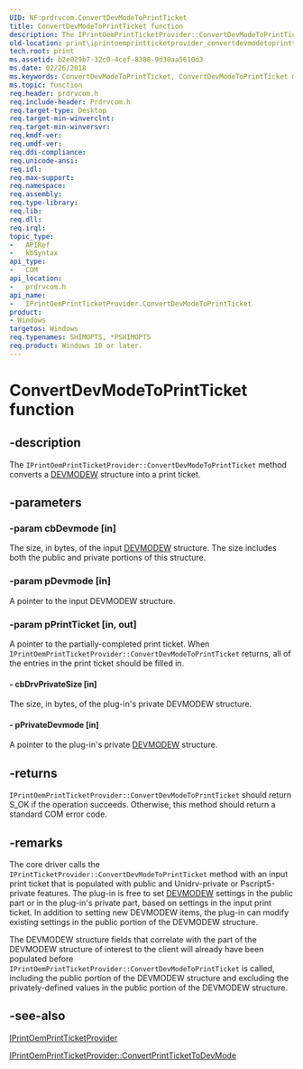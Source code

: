 ```yaml
---
UID: NF:prdrvcom.ConvertDevModeToPrintTicket
title: ConvertDevModeToPrintTicket function
description: The IPrintOemPrintTicketProvider::ConvertDevModeToPrintTicket method converts a DEVMODEW structure into a print ticket.
old-location: print\iprintoemprintticketprovider_convertdevmodetoprintticket.htm
tech.root: print
ms.assetid: b2e029b7-32c0-4cef-8388-9d30aa5610d3
ms.date: 02/26/2018
ms.keywords: ConvertDevModeToPrintTicket, ConvertDevModeToPrintTicket method [Print Devices], ConvertDevModeToPrintTicket method [Print Devices], IPrintOemPrintTicketProvider interface, IPrintOemPrintTicketProvider interface [Print Devices], ConvertDevModeToPrintTicket method, IPrintOemPrintTicketProvider::ConvertDevModeToPrintTicket, prdrvcom/IPrintOemPrintTicketProvider::ConvertDevModeToPrintTicket, print.iprintoemprintticketprovider_convertdevmodetoprintticket, print_ticket-package_4605321f-640a-438b-a4cc-6e34ef5521b1.xml
ms.topic: function
req.header: prdrvcom.h
req.include-header: Prdrvcom.h
req.target-type: Desktop
req.target-min-winverclnt:
req.target-min-winversvr:
req.kmdf-ver:
req.umdf-ver:
req.ddi-compliance:
req.unicode-ansi:
req.idl:
req.max-support:
req.namespace:
req.assembly:
req.type-library:
req.lib:
req.dll:
req.irql:
topic_type:
-	APIRef
-	kbSyntax
api_type:
-	COM
api_location:
-	prdrvcom.h
api_name:
-	IPrintOemPrintTicketProvider.ConvertDevModeToPrintTicket
product:
- Windows
targetos: Windows
req.typenames: SHIMOPTS, *PSHIMOPTS
req.product: Windows 10 or later.
---
```


# ConvertDevModeToPrintTicket function


## -description


The <code>IPrintOemPrintTicketProvider::ConvertDevModeToPrintTicket</code> method converts a <a href="https://msdn.microsoft.com/library/windows/hardware/ff552837">DEVMODEW</a> structure into a print ticket.


## -parameters




### -param cbDevmode [in]

The size, in bytes, of the input <a href="https://msdn.microsoft.com/library/windows/hardware/ff552837">DEVMODEW</a> structure. The size includes both the public and private portions of this structure.


### -param pDevmode [in]

A pointer to the input DEVMODEW structure.


### -param pPrintTicket [in, out]

A pointer to the partially-completed print ticket. When <code>IPrintOemPrintTicketProvider::ConvertDevModeToPrintTicket</code> returns, all of the entries in the print ticket should be filled in.


#### - cbDrvPrivateSize [in]

The size, in bytes, of the plug-in's private DEVMODEW structure.


#### - pPrivateDevmode [in]

A pointer to the plug-in's private <a href="https://msdn.microsoft.com/library/windows/hardware/ff552837">DEVMODEW</a> structure.


## -returns



<code>IPrintOemPrintTicketProvider::ConvertDevModeToPrintTicket</code> should return S_OK if the operation succeeds. Otherwise, this method should return a standard COM error code.




## -remarks



The core driver calls the <code>IPrintTicketProvider::ConvertDevModeToPrintTicket</code> method with an input print ticket that is populated with public and Unidrv-private or Pscript5-private features. The plug-in is free to set <a href="https://msdn.microsoft.com/library/windows/hardware/ff552837">DEVMODEW</a> settings in the public part or in the plug-in's private part, based on settings in the input print ticket. In addition to setting new DEVMODEW items, the plug-in can modify existing settings in the public portion of the DEVMODEW structure.

The DEVMODEW structure fields that correlate with the part of the DEVMODEW structure of interest to the client will already have been populated before <code>IPrintOemPrintTicketProvider::ConvertDevModeToPrintTicket</code> is called, including the public portion of the DEVMODEW structure and excluding the privately-defined values in the public portion of the DEVMODEW structure.




## -see-also




<a href="https://msdn.microsoft.com/a32b5ec9-b4f2-4f33-879d-252806bd34ed">IPrintOemPrintTicketProvider</a>



<a href="https://msdn.microsoft.com/library/windows/hardware/ff553167">IPrintOemPrintTicketProvider::ConvertPrintTicketToDevMode</a>
 

 

